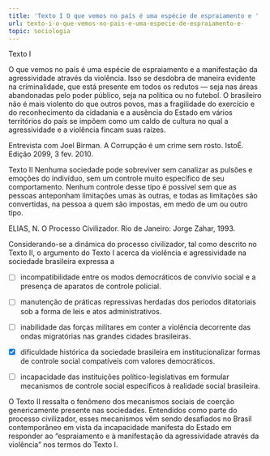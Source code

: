 ```yaml
---
title: 'Texto I O que vemos no país é uma espécie de espraiamento e '
url: texto-i-o-que-vemos-no-pais-e-uma-especie-de-espraiamento-e-
topic: sociologia
---
```



Texto I

O que vemos no país é uma espécie de espraiamento e a manifestação da agressividade através da violência. Isso se desdobra de maneira evidente na criminalidade, que está presente em todos os redutos — seja nas áreas abandonadas pelo poder público, seja na política ou no futebol. O brasileiro não é mais violento do que outros povos, mas a fragilidade do exercício e do reconhecimento da cidadania e a ausência do Estado em vários territórios do país se impõem como um caldo de cultura no qual a agressividade e a violência fincam suas raízes.

Entrevista com Joel Birman. A Corrupção é um crime sem rosto. IstoÉ. Edição 2099, 3 fev. 2010.

Texto II Nenhuma sociedade pode sobreviver sem canalizar as pulsões e emoções do indivíduo, sem um controle muito específico de seu comportamento. Nenhum controle desse tipo é possível sem que as pessoas anteponham limitações umas às outras, e todas as limitações são convertidas, na pessoa a quem são impostas, em medo de um ou outro tipo.

ELIAS, N. O Processo Civilizador. Rio de Janeiro: Jorge Zahar, 1993.

Considerando-se a dinâmica do processo civilizador, tal como descrito no Texto II, o argumento do Texto I acerca da violência e agressividade na sociedade brasileira expressa a



- [ ] incompatibilidade entre os modos democráticos de convívio social e a presença de aparatos de controle policial.
- [ ] manutenção de práticas repressivas herdadas dos períodos ditatoriais sob a forma de leis e atos administrativos.
- [ ] inabilidade das forças militares em conter a violência decorrente das ondas migratórias nas grandes cidades brasileiras.
- [x] dificuldade histórica da sociedade brasileira em institucionalizar formas de controle social compatíveis com valores democráticos.
- [ ] incapacidade das instituições político-legislativas em formular mecanismos de controle social específicos à realidade social brasileira.


O Texto II ressalta o fenômeno dos mecanismos sociais de coerção genericamente presente nas sociedades. Entendidos como parte do processo civilizador, esses mecanismos vêm sendo desafiados no Brasil contemporâneo em vista da incapacidade manifesta do Estado em responder ao “espraiamento e à manifestação da agressividade através da violência” nos termos do Texto I.
